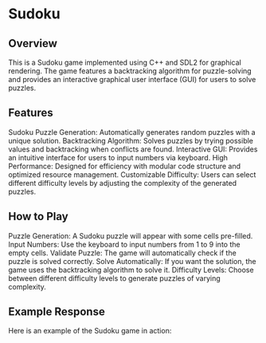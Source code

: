 # **Sudoku**

## **Overview**
This is a Sudoku game implemented using C++ and SDL2 for graphical rendering. The game features a backtracking algorithm for puzzle-solving and provides an interactive graphical user interface (GUI) for users to solve puzzles.

## **Features**
Sudoku Puzzle Generation: Automatically generates random puzzles with a unique solution.
Backtracking Algorithm: Solves puzzles by trying possible values and backtracking when conflicts are found.
Interactive GUI: Provides an intuitive interface for users to input numbers via keyboard.
High Performance: Designed for efficiency with modular code structure and optimized resource management.
Customizable Difficulty: Users can select different difficulty levels by adjusting the complexity of the generated puzzles.

## **How to Play**
Puzzle Generation: A Sudoku puzzle will appear with some cells pre-filled.
Input Numbers: Use the keyboard to input numbers from 1 to 9 into the empty cells.
Validate Puzzle: The game will automatically check if the puzzle is solved correctly.
Solve Automatically: If you want the solution, the game uses the backtracking algorithm to solve it.
Difficulty Levels: Choose between different difficulty levels to generate puzzles of varying complexity.

## **Example Response**
Here is an example of the Sudoku game in action:


